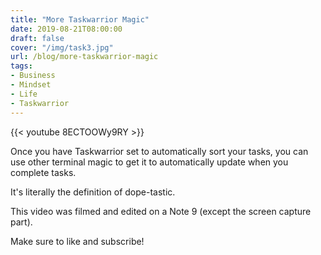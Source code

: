 ```yaml
---
title: "More Taskwarrior Magic"
date: 2019-08-21T08:00:00
draft: false
cover: "/img/task3.jpg"
url: /blog/more-taskwarrior-magic
tags:
- Business
- Mindset
- Life
- Taskwarrior
---
```


{{< youtube 8ECTOOWy9RY >}} 

Once you have Taskwarrior set to automatically sort your tasks, you can use other terminal magic to get it to automatically update when you complete tasks. 

It's literally the definition of dope-tastic.

This video was filmed and edited on a Note 9 (except the screen capture part).

Make sure to like and subscribe!